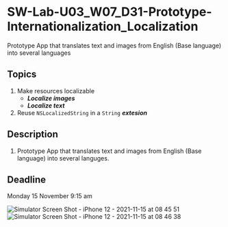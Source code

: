 # SW-Lab-U03_W07_D31-Prototype-Internationalization_Localization
Prototype App that translates text and images from English (Base language) into several languages

## Topics
1. Make resources localizable
   - _**Localize images**_
   - _**Localize text**_
2. Reuse `NSLocalizedString` in a `String` _**extesion**_

## Description
1. Prototype App that translates text and images from English (Base language) into several languges.


## Deadline 
Monday 15 November 9:15 am


![Simulator Screen Shot - iPhone 12 - 2021-11-15 at 08 45 51](https://user-images.githubusercontent.com/91871608/141729131-a23899b2-c5b5-492b-91ce-93a56bfb684f.png)
![Simulator Screen Shot - iPhone 12 - 2021-11-15 at 08 46 38](https://user-images.githubusercontent.com/91871608/141729138-cc1c63b0-78ac-4d00-b99d-b8b5990a284d.png)
